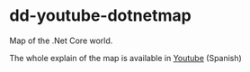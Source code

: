 # dd-youtube-dotnetmap
Map of the .Net Core world.
 
The whole explain of the map is available in [Youtube](https://youtu.be/dgtNtIN16SQ "Video en youtube") (Spanish)
